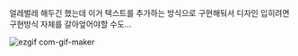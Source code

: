 얼레벌레 해두긴 했는데 이거 텍스트를 추가하는 방식으로 구현해둬서 디자인 입히려면 구현방식 자체를 갈아엎어야할 수도...

![ezgif com-gif-maker](https://user-images.githubusercontent.com/69359991/178121608-e978a5ad-fa7a-4dec-ba5e-23f7f7551e63.gif)

